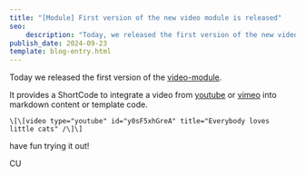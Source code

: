 ```yaml
---
title: "[Module] First version of the new video module is released"
seo:
    description: "Today, we released the first version of the new video module to integrate videos from youtube and vimeo."
publish_date: 2024-09-23
template: blog-entry.html
---
```


Today we released the first version of the [video-module](/modules/video-module).

It provides a ShortCode to integrate a video from [youtube](https://youtube.com/) or [vimeo](https://vimeo.com/) into markdown content or template code.

```shortcode
\[\[video type="youtube" id="y0sF5xhGreA" title="Everybody loves little cats" /\]\]
```

have fun trying it out!

CU